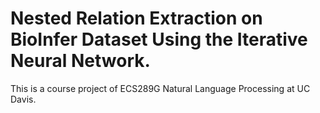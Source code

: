 # Nested Relation Extraction on BioInfer Dataset Using the Iterative Neural Network.

This is a course project of ECS289G Natural Language Processing at UC Davis.
